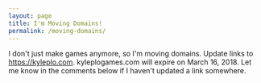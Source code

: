 ```yaml
---
layout: page
title: I'm Moving Domains!
permalink: /moving-domains/
---
```

I don't just make games anymore, so I'm moving domains. Update links to https://kyleplo.com. kyleplogames.com will expire on March 16, 2018. Let me know in the comments below if I haven't updated a link somewhere.
